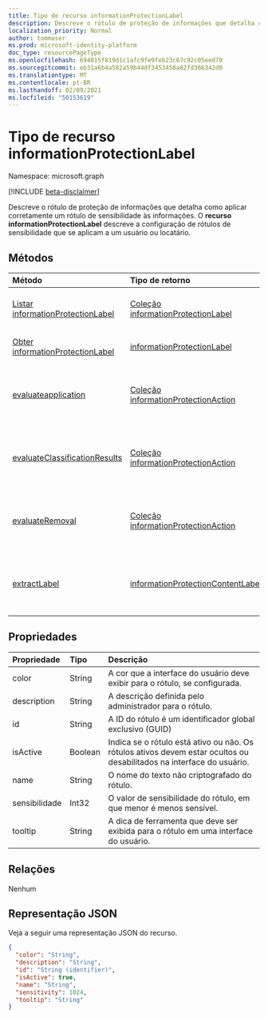 ```yaml
---
title: Tipo de recurso informationProtectionLabel
description: Descreve o rótulo de proteção de informações que detalha como aplicar corretamente um rótulo de sensibilidade às informações.
localization_priority: Normal
author: tommoser
ms.prod: microsoft-identity-platform
doc_type: resourcePageType
ms.openlocfilehash: 694015f819d1c1afc9fe9feb23c67c92c05eed70
ms.sourcegitcommit: eb31a6b4a582a59b44df3453450a82fd366342d0
ms.translationtype: MT
ms.contentlocale: pt-BR
ms.lasthandoff: 02/09/2021
ms.locfileid: "50153619"
---
```

# <a name="informationprotectionlabel-resource-type"></a>Tipo de recurso informationProtectionLabel

Namespace: microsoft.graph

[!INCLUDE [beta-disclaimer](../../includes/beta-disclaimer.md)]

Descreve o rótulo de proteção de informações que detalha como aplicar corretamente um rótulo de sensibilidade às informações. O **recurso informationProtectionLabel** descreve a configuração de rótulos de sensibilidade que se aplicam a um usuário ou locatário.  

## <a name="methods"></a>Métodos

| Método                                                                                              | Tipo de retorno                                                               | Descrição                                                                                                                                                            |
| :-------------------------------------------------------------------------------------------------- | :------------------------------------------------------------------------ | :--------------------------------------------------------------------------------------------------------------------------------------------------------------------- |
| [Listar informationProtectionLabel](../api/informationprotectionpolicy-list-labels.md)                | [Coleção informationProtectionLabel](informationprotectionlabel.md) | Listar todos os rótulos de proteção de informações configurados para um usuário ou locatário.                                                                                                |
| [Obter informationProtectionLabel](../api/informationprotectionlabel-get.md)                          | [informationProtectionLabel](informationprotectionlabel.md)               | Dada uma ID de rótulo específica, retorne **informationProtectionLabel**.                                                                                                  |
| [evaluateapplication](../api/informationprotectionlabel-evaluateapplication.md)                     | [Coleção informationProtectionAction](informationprotectionaction.md)  | Dado uma entrada de [contentInfo](contentinfo.md) e [labelingOptions](labelingoptions.md), calcule o conjunto de ações necessárias para aplicar o rótulo.                      |
| [evaluateClassificationResults](../api/informationprotectionlabel-evaluateclassificationresults.md) | [Coleção informationProtectionAction](informationprotectionaction.md)  | Dado uma entrada de [contentInfo](contentinfo.md) e resultados de classificação, calcule o conjunto de ações necessárias para aplicar o rótulo.                                  |
| [evaluateRemoval](../api/informationprotectionlabel-evaluateremoval.md)                             | [Coleção informationProtectionAction](informationprotectionaction.md)  | Dado uma entrada [de contentInfo](contentinfo.md) e [downgradeJustification](downgradejustification.md), calcule as ações que devem ser tomadas para remover o rótulo. |
| [extractLabel](../api/informationprotectionlabel-extractlabel.md)                                   | [informationProtectionContentLabel](informationprotectioncontentlabel.md) | Dado uma entrada de [contentInfo](contentinfo.md), retornar detalhes sobre [o informationProtectionLabel](informationprotectionlabel.md) que os metadados representam.       |

## <a name="properties"></a>Propriedades

| Propriedade    | Tipo    | Descrição                                                                                     |
| :---------- | :------ | :---------------------------------------------------------------------------------------------- |
| color       | String  | A cor que a interface do usuário deve exibir para o rótulo, se configurada.                              |
| description | String  | A descrição definida pelo administrador para o rótulo.                                                    |
| id          | String  | A ID do rótulo é um identificador global exclusivo (GUID)                                             |
| isActive    | Boolean | Indica se o rótulo está ativo ou não. Os rótulos ativos devem estar ocultos ou desabilitados na interface do usuário. |
| name        | String  | O nome do texto não criptografado do rótulo.                                                                |
| sensibilidade | Int32   | O valor de sensibilidade do rótulo, em que menor é menos sensível.                              |
| tooltip     | String  | A dica de ferramenta que deve ser exibida para o rótulo em uma interface do usuário.                                     |

## <a name="relationships"></a>Relações

Nenhum

## <a name="json-representation"></a>Representação JSON

Veja a seguir uma representação JSON do recurso.

<!-- {
  "blockType": "resource",
  "optionalProperties": [

  ],
  "@odata.type": "microsoft.graph.informationProtectionLabel",
  "keyProperty": "id"
}-->

```json
{
  "color": "String",
  "description": "String",
  "id": "String (identifier)",
  "isActive": true,
  "name": "String",
  "sensitivity": 1024,
  "tooltip": "String"
}
```

<!-- uuid: 16cd6b66-4b1a-43a1-adaf-3a886856ed98
2019-02-04 14:57:30 UTC -->
<!-- {
  "type": "#page.annotation",
  "description": "informationProtectionLabel resource",
  "keywords": "",
  "section": "documentation",
  "tocPath": ""
}-->


